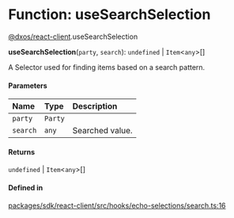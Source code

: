 # Function: useSearchSelection

[@dxos/react-client](../modules/dxos_react_client.md).useSearchSelection

**useSearchSelection**(`party`, `search`): `undefined` \| `Item`<`any`\>[]

A Selector used for finding items based on a search pattern.

#### Parameters

| Name | Type | Description |
| :------ | :------ | :------ |
| `party` | `Party` |  |
| `search` | `any` | Searched value. |

#### Returns

`undefined` \| `Item`<`any`\>[]

#### Defined in

[packages/sdk/react-client/src/hooks/echo-selections/search.ts:16](https://github.com/dxos/dxos/blob/main/packages/sdk/react-client/src/hooks/echo-selections/search.ts#L16)
